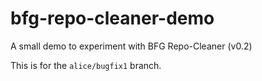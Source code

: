# bfg-repo-cleaner-demo

A small demo to experiment with BFG Repo-Cleaner (v0.2)

This is for the `alice/bugfix1` branch.
